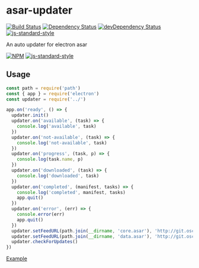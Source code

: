 # asar-updater

[![Build Status](https://travis-ci.org/zce/asar-updater.svg?branch=master)](https://travis-ci.org/zce/asar-updater)
[![Dependency Status](https://david-dm.org/zce/asar-updater.svg)](https://david-dm.org/zce/asar-updater)
[![devDependency Status](https://david-dm.org/zce/asar-updater/dev-status.svg)](https://david-dm.org/zce/asar-updater#info=devDependencies)
[![js-standard-style](https://img.shields.io/badge/code%20style-standard-brightgreen.svg)](http://standardjs.com/)

An auto updater for electron asar

[![NPM](https://nodei.co/npm/asar-updater.png)](https://nodei.co/npm/asar-updater/)
[![js-standard-style](https://cdn.rawgit.com/feross/standard/master/badge.svg)](https://github.com/feross/standard)



## Usage

```javascript
const path = require('path')
const { app } = require('electron')
const updater = require('../')

app.on('ready', () => {
  updater.init()
  updater.on('available', (task) => {
    console.log('available', task)
  })
  updater.on('not-available', (task) => {
    console.log('not-available', task)
  })
  updater.on('progress', (task, p) => {
    console.log(task.name, p)
  })
  updater.on('downloaded', (task) => {
    console.log('downloaded', task)
  })
  updater.on('completed', (manifest, tasks) => {
    console.log('completed', manifest, tasks)
    app.quit()
  })
  updater.on('error', (err) => {
    console.error(err)
    app.quit()
  })
  updater.setFeedURL(path.join(__dirname, 'core.asar'), 'http://git.oschina.net/wedn/ebp/raw/vue/latest/core.json')
  updater.setFeedURL(path.join(__dirname, 'data.asar'), 'http://git.oschina.net/wedn/ebp/raw/vue/latest/data.json')
  updater.checkForUpdates()
})

```

[Example](https://github.com/zce/electron-boilerplate)
